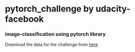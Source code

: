 # pytorch_challenge by udacity-facebook

### image-classification using pytorch library
Download the data for the challenge from [here](https://s3.amazonaws.com/content.udacity-data.com/courses/nd188/flower_data.zip)
